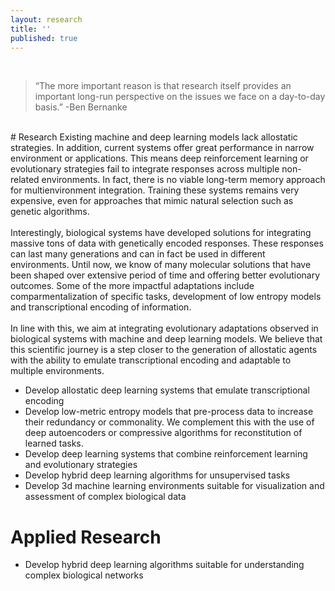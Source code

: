 ```yaml
---
layout: research
title: ''
published: true
---
```

<meta name="viewport" content="width=device-width, initial-scale=1.0">

<br>

<div class="post">
<blockquote>
“The more important reason is that research itself provides an important long-run perspective on the issues we face on a day-to-day basis.” -Ben Bernanke
</blockquote>
</div>

<br>
# Research 
Existing machine and deep learning models lack allostatic strategies. In addition, current systems offer great performance in narrow environment or applications. This means deep reinforcement learning or evolutionary strategies fail to integrate responses across multiple non-related environments. In fact, there is no viable long-term memory approach for multienvironment integration. Training these systems remains very expensive, even for approaches that mimic natural selection such as genetic algorithms. 
<br>
<br>
Interestingly, biological systems have developed solutions for integrating massive tons of data with genetically encoded responses. These responses can last many generations and can in fact be used in  different environments. Until now, we know of many molecular solutions that have been shaped over extensive period of time and offering better evolutionary outcomes. Some of the more impactful adaptations include comparmentalization of specific tasks, development of low entropy models and transcriptional encoding of information. 
  <br>
  <br>
In line with this, we aim at integrating evolutionary adaptations observed in biological systems with machine and deep learning models. We believe that this scientific journey is a step closer to the generation of allostatic agents with the ability to emulate transcriptional encoding and adaptable to multiple environments. 


- Develop allostatic deep learning systems that emulate transcriptional encoding
- Develop low-metric entropy models that pre-process data to increase their redundancy or commonality. We complement this with the use of deep autoencoders or compressive algorithms for reconstitution of learned tasks.
- Develop deep learning systems that combine reinforcement learning and evolutionary strategies
- Develop hybrid deep learning algorithms for unsupervised tasks
- Develop 3d machine learning environments suitable for visualization and assessment of complex biological data

# Applied Research 
- Develop hybrid deep learning algorithms suitable for understanding complex biological networks
